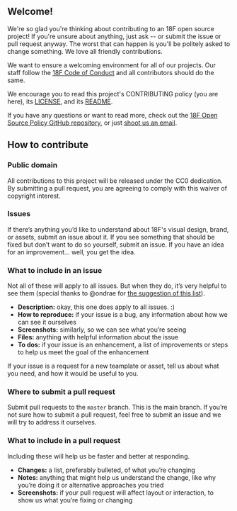 ## Welcome!

We're so glad you're thinking about contributing to an 18F open source project! If you're unsure about anything, just ask -- or submit the issue or pull request anyway. The worst that can happen is you'll be politely asked to change something. We love all friendly contributions.

We want to ensure a welcoming environment for all of our projects. Our staff follow the [18F Code of Conduct](https://github.com/18F/code-of-conduct/blob/master/code-of-conduct.md) and all contributors should do the same.

We encourage you to read this project's CONTRIBUTING policy (you are here), its [LICENSE](LICENSE.md), and its [README](README.md).

If you have any questions or want to read more, check out the [18F Open Source Policy GitHub repository]( https://github.com/18f/open-source-policy), or just [shoot us an email](mailto:18f@gsa.gov).

## How to contribute

### Public domain

All contributions to this project will be released under the CC0 dedication. By submitting a pull request, you are agreeing to comply with this waiver of copyright interest.

### Issues

If there’s anything you’d like to understand about 18F's visual design, brand, or assets, submit an issue about it. If you see something that should be fixed but don’t want to do so yourself, submit an issue. If you have an idea for an improvement... well, you get the idea.

### What to include in an issue

Not all of these will apply to all issues. But when they do, it’s very helpful to see them (special thanks to @ondrae for [the suggestion of this list](https://github.com/18F/open-source-guide/issues/15#issuecomment-129552978)).

- **Description:** okay, this one does apply to all issues. :) 
- **How to reproduce:** if your issue is a bug, any information about how we can see it ourselves
- **Screenshots:** similarly, so we can see what you’re seeing
- **Files:** anything with helpful information about the issue
- **To dos:** if your issue is an enhancement, a list of improvements or steps to help us meet the goal of the enhancement

If your issue is a request for a new teamplate or asset, tell us about what you need, and how it would be useful to you.

### Where to submit a pull request

Submit pull requests to the `master` branch. This is the main branch. If you’re not sure how to submit a pull request, feel free to submit an issue and we will try to address it ourselves.

### What to include in a pull request

Including these will help us be faster and better at responding.

- **Changes:** a list, preferably bulleted, of what you’re changing
- **Notes:** anything that might help us understand the change, like why you’re doing it or alternative approaches you tried
- **Screenshots:** if your pull request will affect layout or interaction, to show us what you’re fixing or changing

  
